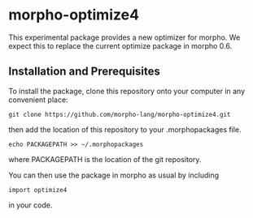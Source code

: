 # morpho-optimize4

This experimental package provides a new optimizer for morpho. We expect this to replace the current optimize package in morpho 0.6.

## Installation and Prerequisites

To install the package, clone this repository onto your computer in any convenient place:

    git clone https://github.com/morpho-lang/morpho-optimize4.git

then add the location of this repository to your .morphopackages file.

    echo PACKAGEPATH >> ~/.morphopackages 

where PACKAGEPATH is the location of the git repository. 

You can then use the package in morpho as usual by including 

    import optimize4

in your code.
